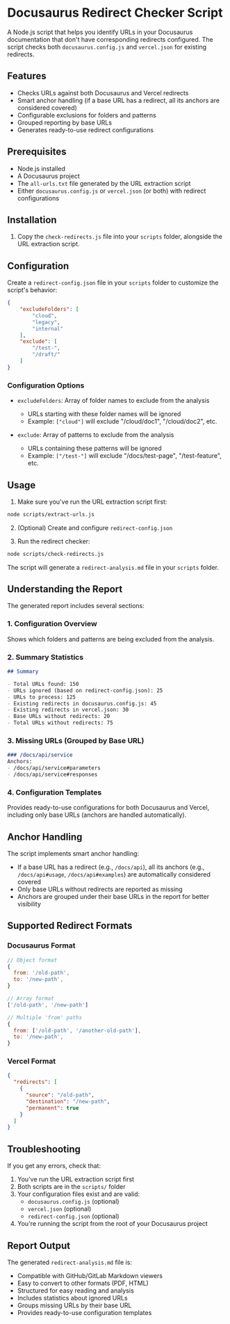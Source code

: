 # Docusaurus Redirect Checker Script

A Node.js script that helps you identify URLs in your Docusaurus documentation that don't have corresponding redirects configured. The script checks both `docusaurus.config.js` and `vercel.json` for existing redirects.

## Features

- Checks URLs against both Docusaurus and Vercel redirects
- Smart anchor handling (if a base URL has a redirect, all its anchors are considered covered)
- Configurable exclusions for folders and patterns
- Grouped reporting by base URLs
- Generates ready-to-use redirect configurations

## Prerequisites

- Node.js installed
- A Docusaurus project
- The `all-urls.txt` file generated by the URL extraction script
- Either `docusaurus.config.js` or `vercel.json` (or both) with redirect configurations

## Installation

1. Copy the `check-redirects.js` file into your `scripts` folder, alongside the URL extraction script.

## Configuration

Create a `redirect-config.json` file in your `scripts` folder to customize the script's behavior:

```json
{
    "excludeFolders": [
        "cloud",
        "legacy",
        "internal"
    ],
    "exclude": [
        "/test-",
        "/draft/"
    ]
}
```

### Configuration Options

- `excludeFolders`: Array of folder names to exclude from the analysis
  - URLs starting with these folder names will be ignored
  - Example: `["cloud"]` will exclude "/cloud/doc1", "/cloud/doc2", etc.

- `exclude`: Array of patterns to exclude from the analysis
  - URLs containing these patterns will be ignored
  - Example: `["/test-"]` will exclude "/docs/test-page", "/test-feature", etc.

## Usage

1. Make sure you've run the URL extraction script first:
```bash
node scripts/extract-urls.js
```

2. (Optional) Create and configure `redirect-config.json`

3. Run the redirect checker:
```bash
node scripts/check-redirects.js
```

The script will generate a `redirect-analysis.md` file in your `scripts` folder.

## Understanding the Report

The generated report includes several sections:

### 1. Configuration Overview
Shows which folders and patterns are being excluded from the analysis.

### 2. Summary Statistics
```markdown
## Summary

- Total URLs found: 150
- URLs ignored (based on redirect-config.json): 25
- URLs to process: 125
- Existing redirects in docusaurus.config.js: 45
- Existing redirects in vercel.json: 30
- Base URLs without redirects: 20
- Total URLs without redirects: 75
```

### 3. Missing URLs (Grouped by Base URL)
```markdown
### /docs/api/service
Anchors:
- /docs/api/service#parameters
- /docs/api/service#responses
```

### 4. Configuration Templates
Provides ready-to-use configurations for both Docusaurus and Vercel, including only base URLs (anchors are handled automatically).

## Anchor Handling

The script implements smart anchor handling:
- If a base URL has a redirect (e.g., `/docs/api`), all its anchors (e.g., `/docs/api#usage`, `/docs/api#examples`) are automatically considered covered
- Only base URLs without redirects are reported as missing
- Anchors are grouped under their base URLs in the report for better visibility

## Supported Redirect Formats

### Docusaurus Format
```js
// Object format
{
  from: '/old-path',
  to: '/new-path',
}

// Array format
['/old-path', '/new-path']

// Multiple 'from' paths
{
  from: ['/old-path', '/another-old-path'],
  to: '/new-path',
}
```

### Vercel Format
```json
{
  "redirects": [
    {
      "source": "/old-path",
      "destination": "/new-path",
      "permanent": true
    }
  ]
}
```

## Troubleshooting

If you get any errors, check that:
1. You've run the URL extraction script first
2. Both scripts are in the `scripts/` folder
3. Your configuration files exist and are valid:
   - `docusaurus.config.js` (optional)
   - `vercel.json` (optional)
   - `redirect-config.json` (optional)
4. You're running the script from the root of your Docusaurus project

## Report Output

The generated `redirect-analysis.md` file is:
- Compatible with GitHub/GitLab Markdown viewers
- Easy to convert to other formats (PDF, HTML)
- Structured for easy reading and analysis
- Includes statistics about ignored URLs
- Groups missing URLs by their base URL
- Provides ready-to-use configuration templates